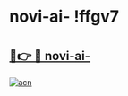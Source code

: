 # novi-ai- !ffgv7

# <h2><a href="https://yh02n7.esa.edu.pl?title=novi-ai-&ref=ffgv7">🔗👉 🔴 novi-ai-</a></h2>

[![acn](https://github.com/user-attachments/assets/0f9c940e-d8b0-45ae-aac7-cd30a18b3e1c)](https://yh02n7.esa.edu.pl?title=novi-ai-&ref=ffgv7)

